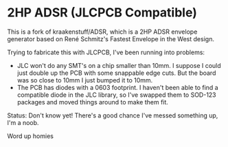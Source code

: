 # 2HP ADSR (JLCPCB Compatible)

This is a fork of kraakenstuff/ADSR, which is a 2HP ADSR envelope generator based on René Schmitz's Fastest Envelope in the West design.

Trying to fabricate this with JLCPCB, I've been running into problems:
- JLC won't do any SMT's on a chip smaller than 10mm. I suppose I could just double up the PCB with some snappable edge cuts. But the board was so close to 10mm I just bumped it to 10mm.
- The PCB has diodes with a 0603 footprint. I haven't been able to find a compatible diode in the JLC library, so I've swapped them to SOD-123 packages and moved things around to make them fit.

Status: Don't know yet! There's a good chance I've messed something up, I'm a noob.

Word up homies

